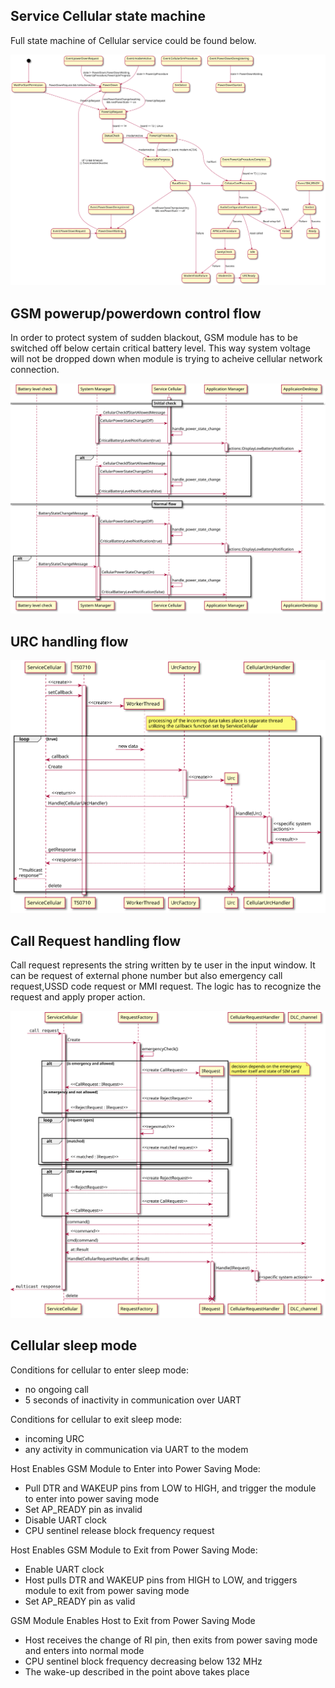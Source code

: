 ## Service Cellular state machine

Full state machine of Cellular service could be found below.

![](cellular_state_machine.svg)

## GSM powerup/powerdown control flow

In order to protect system of sudden blackout, GSM module has to be switched off below certain critical battery level.
This way system voltage will not be dropped down when module is trying to acheive cellular network connection.

![](cellular_gsm_onoff_flow.svg)

## URC handling flow

![](urc_handling.svg)

## Call Request handling flow

Call request represents the string written by te user in the input window.
It can be request of external phone number but also emergency call request,USSD code request or MMI request.
The logic has to recognize the request and apply proper action.

![](call_request_handling.svg)

## Cellular sleep mode

Conditions for cellular to enter sleep mode: 
* no ongoing call
* 5 seconds of inactivity in communication over UART

Conditions for cellular to exit sleep mode: 
* incoming URC
* any activity in communication via UART to the modem

Host Enables GSM Module to Enter into Power Saving Mode:
* Pull DTR and WAKEUP pins from LOW to HIGH, and trigger the module to enter into power saving mode
* Set AP_READY pin as invalid
* Disable UART clock
* CPU sentinel release block frequency request

Host Enables GSM Module to Exit from Power Saving Mode:
* Enable UART clock
* Host pulls DTR and WAKEUP pins from HIGH to LOW, and triggers module to exit from power saving mode
* Set AP_READY pin as valid

GSM Module Enables Host to Exit from Power Saving Mode
* Host receives the change of RI pin, then exits from power saving mode and enters into normal mode
* CPU sentinel block frequency decreasing below 132 MHz
* The wake-up described in the point above takes place


